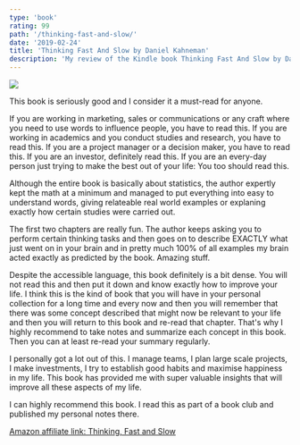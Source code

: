 ```yaml
---
type: 'book'
rating: 99
path: '/thinking-fast-and-slow/'
date: '2019-02-24'
title: 'Thinking Fast And Slow by Daniel Kahneman'
description: 'My review of the Kindle book Thinking Fast And Slow by Daniel Kahneman.'
---
```


<a target="_blank"  href="https://www.amazon.com/gp/product/0374533555/ref=as_li_tl?ie=UTF8&camp=1789&creative=9325&creativeASIN=0374533555&linkCode=as2&tag=mbrochh-20&linkId=0c2c0b44727ce1b9913a4b3c7008f626"><img border="0" src="//ws-na.amazon-adsystem.com/widgets/q?_encoding=UTF8&MarketPlace=US&ASIN=0374533555&ServiceVersion=20070822&ID=AsinImage&WS=1&Format=_SL250_&tag=mbrochh-20" ></a><img src="//ir-na.amazon-adsystem.com/e/ir?t=mbrochh-20&l=am2&o=1&a=0374533555" width="1" height="1" border="0" alt="" style="border:none !important; margin:0px !important;" />

This book is seriously good and I consider it a must-read for anyone.

If you are working in marketing, sales or communications or any craft where you
need to use words to influence people, you have to read this. If you are working
in academics and you conduct studies and research, you have to read this. If you
are a project manager or a decision maker, you have to read this. If you are an
investor, definitely read this. If you are an every-day person just trying to
make the best out of your life: You too should read this.

Although the entire book is basically about statistics, the author expertly
kept the math at a minimum and managed to put everything into easy to
understand words, giving relateable real world examples or explaning exactly
how certain studies were carried out.

The first two chapters are really fun. The author keeps asking you to perform
certain thinking tasks and then goes on to describe EXACTLY what just went on
in your brain and in pretty much 100% of all examples my brain acted exactly
as predicted by the book. Amazing stuff.

Despite the accessible language, this book definitely is a bit dense. You will
not read this and then put it down and know exactly how to improve your life. I
think this is the kind of book that you will have in your personal collection
for a long time and every now and then you will remember that there was some
concept described that might now be relevant to your life and then you will
return to this book and re-read that chapter. That's why I highly recommend to
take notes and summarize each concept in this book. Then you can at least
re-read your summary regularly.

I personally got a lot out of this. I manage teams, I plan large scale projects,
I make investments, I try to establish good habits and maximise happiness in my
life. This book has provided me with super valuable insights that will improve
all these aspects of my life.

I can highly recommend this book. I read this as part of a book club and
published <outbound-link
href="https://discourse.thestartupbook.club/t/week-7-to-week-8-thinking-fast-and-slow/380/16?u=mbrochh">my
personal notes</outbound-link> there. 

<a target="_blank" href="https://www.amazon.com/gp/product/0374533555/ref=as_li_tl?ie=UTF8&camp=1789&creative=9325&creativeASIN=0374533555&linkCode=as2&tag=mbrochh-20&linkId=98202bb70b5006dd315073a979a47bfd">Amazon affiliate link: Thinking, Fast and Slow</a><img src="//ir-na.amazon-adsystem.com/e/ir?t=mbrochh-20&l=am2&o=1&a=0374533555" width="1" height="1" border="0" alt="" style="border:none !important; margin:0px !important;" />